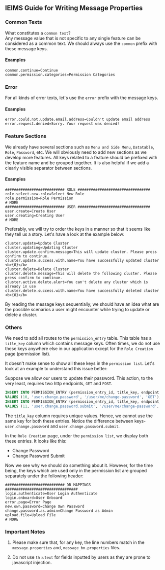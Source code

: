 ## IEIMS Guide for Writing Message Properties

### Common Texts
What constitutes a `common text`?  
Any message value that is not specific to any single feature can be considered as a common text. We 
should always use the `common` prefix with these message keys.

#### Examples
```properties
common.continue=Continue
common.permission.categories=Permission Categories
```


### Error
For all kinds of error texts, let's use the `error` prefix with the message keys.

#### Examples
```properties
error.could.not.update.email.address=Couldn't update email address
error.request.denied=Sorry. Your request was denied!
```


### Feature Sections
We already have several sections such as `Menu and Side Menu`, `Datatable`, `Role`, `Password`, etc.
We will obviously need to add new sections as we develop more features. All keys related to a 
feature should be prefixed with the feature name and be grouped together. It is also helpful if we add a clearly visible separator between
sections.

#### Examples
```properties
########################### ROLE #################################
role.select.new.role=Select New Role
role.permission=Role Permission
# MORE
########################### USER #################################
user.create=Create User
user.creating=Creating User
# MORE
```

Preferably, we will try to order the keys in a manner so that it seems like they tell us a story.
Let's have a look at the example below:
```properties
cluster.update=Update Cluster
cluster.updating=Updating Cluster
cluster.update.confirm.message=This will update cluster. Please press confirm to continue.
cluster.update.success.with.name=You have successfully updated cluster <b>{0}</b>
cluster.delete=Delete Cluster
cluster.delete.message=This will delete the following cluster. Please press confirm to continue.
cluster.active.delete.alert=You can't delete any cluster which is already in use
cluster.delete.success.with.name=You have successfully deleted cluster <b>{0}</b>
```

By reading the message keys sequentially, we should have an idea what are the possible scenarios a 
user might encounter while trying to update or delete a cluster.


### Others
We need to add all routes to the `permission_entry` table. This table has a `title_key` column which
contains message keys. Often times, we do not use these keys anywhere else in our application except
for the `Role Creation` page (permission list).

It doesn't make sense to show all these keys in the `permission list`. Let's look at an example to
understand this issue better:

Suppose we allow our users to update their password. This action, to the very least, requires two 
http endpoints, `GET` and `POST`. 

```sql
INSERT INTO PERMISSION_ENTRY (permission_entry_id, title_key, endpoint, http_method)
VALUES (10, 'user.change.password', '/user/me/change-password', 'GET');
INSERT INTO PERMISSION_ENTRY (permission_entry_id, title_key, endpoint, http_method)
VALUES (11, 'user.change.password.submit', '/user/me/change-password', 'POST');
```

The `title_key` column requires unique values. Hence, we cannot use the same key for both these 
entries. Notice the difference between keys- `user.change.password` and `user.change.password.submit`.  

In the `Role Creation` page, under the `permission list`, we display both these entries. It looks
like this:
- Change Password
- Change Password Submit

Now we see why we should do something about it. However, for the time being, the keys which are used
only in the permission list are grouped separately under the following header:
```properties
########################### DB MAPPINGS #################################
login.authenticate=User Login Authenticate
login.onboard=User Onboard
error.page=Error Page
new.own.password=Change Own Password
change.password.as.admin=Change Password as Admin
upload.file=Upload File
# MORE
```

### Important Notes
1. Please make sure that, for any key, the line numbers match in the `message.properties` and, 
   `message_bn.properties` files.
   
2. Do not use `th:utext` for fields inputted by users as they are prone to javascript injection.

